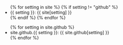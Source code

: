 ---
---
<ul>
{% for setting in site %}
  {% if setting != "github" %}
    <li>{{ setting }}: {{ site[setting] }}</li>
  {% endif %}
{% endfor %}
</ul>

<ul>
{% for setting in site.github %}
  <li>site.github.{{ setting }}: {{ site.github[setting] }}</li>
{% endfor %}
</ul>
